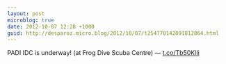 ```yaml
---
layout: post
microblog: true
date: 2012-10-07 12:28 +1000
guid: http://desparoz.micro.blog/2012/10/07/t254770142091812864.html
---
```

PADI IDC is underway! (at Frog Dive Scuba Centre) — [t.co/Tb50KlIi](http://t.co/Tb50KlIi)
